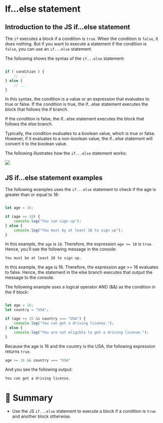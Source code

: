 # If...else statement

## Introduction to the JS if...else statement

The ```if``` executes a block if a condition is ```true```. When the condition is ```false```, it does nothing. But if you want to execute a statement if the condition is ```false```, you can use an ```if...else``` statement.

The following shows the syntax of the ```if...else``` statement:

```js

if ( condition ) {
    // ...
} else {
    // ...
}

```

In this syntax, the condition is a value or an expression that evaluates to true or false. If the condition is true, the if...else statement executes the block that follows the if branch.

If the condition is false, the if...else statement executes the block that follows the else branch.

Typically, the condition evaluates to a boolean value, which is true or false. However, if it evaluates to a non-boolean value, the if...else statement will convert it to the boolean value.

The following illustrates how the ```if...else``` statement works:

<img src="https://www.javascripttutorial.net/wp-content/uploads/2022/01/javascript-if-else.svg">

## JS if...else statement examples

The following examples uses the ```if...else``` statement to check if the age is greater than or equal to 18:

```js

let age = 16;

if (age >= 18) {
    console.log("You can sign up");
} else {
    console.log("You must by at least 18 to sign up");
}

```

In this example, the ```age``` is ```18```. Therefore, the expression ```age >= 18``` is ```true```. Hence, you’ll see the following message in the console:

```You must be at least 18 to sign up.```

In this example, the age is 16. Therefore, the expression age >= 18 evaluates to false. Hence, the statement in the else branch executes that output the message to the console.

The following example uses a logical operator AND (&&) as the condition in the if block:

```js

let age = 16;
let country = "USA";

if (age >= 16 && country === "USA") {
    console.log("You can get a driving license.");
} else {
    console.log("You are not eligible to get a driving license.");
}

```

Because the age is 16  and the country is the USA, the following expression returns ```true```.

```js
age >= 16 && country === "USA"
```

And you see the following output:

```You can get a driving license.```

# :memo: Summary

- Use the JS ```if...else``` statement to execute a block if a condition is ```true``` and another block otherwise.
